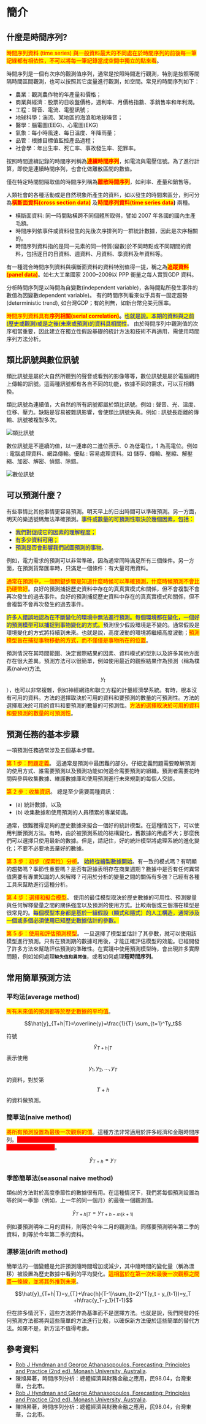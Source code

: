 # 簡介

## 什麼是時間序列?

<mark style="color:red;">時間序列資料 (time series) 與一般資料最大的不同處在於時間序列的前後每一筆記綠都有相依性，不可以將每一筆紀錄當成空間中獨立的點來看</mark>。

時間序列是一個有次序的觀測值序列，通常是按照時間進行觀測，特別是按照等間隔時間區間觀測，也可以按照其它度量進行觀測，如空間。常見的時間序列如下：

* 農業：觀測農作物的年產量和價格；
* 商業與經濟：股票的日收盤價格，週利率、月價格指數、季銷售率和年利潤。
* 工程：聲音、電流、電壓訊號；
* 地球科學：湍流、某地區的海浪和地球噪音；
* 醫學：腦電圖(EEG)、心電圖(EKG)
* 氣象：每小時風速、每日溫度、年降雨量；
* 品管：根據目標值監控產品過程；
* 社會學：年出生率、死亡率、事故發生率、犯罪率。

按照時間連續記錄的時間序列稱為<mark style="color:red;">**連續時間序列**</mark>，如電流與電壓信號。為了進行計算，即使是連續時間序列，也會化做離散區間的數值。

僅在特定時間間隔取值的時間序列稱為<mark style="color:red;">**離散時間序列**</mark>，如利率、產量和銷售等。

人類社會的各種活動或是自然現象所產生的資料，如以發生的時間來區分，則可分為<mark style="color:red;">**橫斷面資料(cross section data)**</mark> 及<mark style="color:red;">**時間序列資料(time series data**</mark>**)** 兩種。

* 橫斷面資料: 同一時間點橫跨不同個體所取得，譬如 2007 年各國的國內生產毛額。
* 時間序列依事件或資料發生的先後次序排列的一群統計數據，因此是次序相關的。
* 時間序列資料指的是同一元素的同一特質(變數)於不同時點或不同期間的資料，包括逐日的日資料、週資料、月資料、季資料及年資料等。

&#x20;有一種混合時間序列資料與橫斷面資料的資料特別值得一提，稱之為<mark style="color:red;">**追蹤資料(panel data)**</mark>。如七大工業國家 2000–2009以 PPP 衡量之每人實質GDP 資料。

分析時間序列是以時間為自變數(independent variable)，各時間點所發生事件的數值為因變數dependent variable)。  有的時間序列看來似乎具有一固定趨勢 (deterministic trend), 如台灣GDP；有的則無，如新台幣兌美元匯率。

&#x20;<mark style="color:red;">時間序列資料具有</mark><mark style="color:red;">**序列相關(serial correlation)**</mark>**。**<mark style="color:blue;">也就是說。本期的資料與之前(歷史或觀測)或是之後(未來或預測)的資料具相關性</mark>。&#x20;由於時間序列中觀測值的次序相當重要，因此建立在獨立性假設基礎的統計方法和技術不再適用，需使用時間序列方法分析。

## 類比訊號與數位訊號



類比訊號是屬於大自然所聽到的聲音或看到的影像等等，數位訊號是屬於電腦網路上傳輸的訊號。這兩種訊號都有各自不同的功能，依據不同的需求，可以互相轉換。

類比訊號為連續值，大自然的所有訊號都屬於類比訊號。例如 : 聲音、光、溫度、位移、壓力。缺點是容易被雜訊影響，會使類比訊號失真。例如 : 訊號長距離的傳輸、訊號被複製多次。

![類比訊號](../.gitbook/assets/analog_signal-min.png)

數位訊號是不連續的值，以一連串的二進位表示、0 為低電位，1 為高電位。例如 : 電腦處理資料、網路傳輸。優點 : 容易處理資料。如 儲存、傳輸、壓縮、解壓縮、加密、解密、偵錯、除錯。

![數位訊號](../.gitbook/assets/digital_signal-min.png)



## 可以預測什麼？

有些事情比其他事情更容易預測。明天早上的日出時間可以準確預測。另一方面，明天的樂透號碼無法準確預測。<mark style="color:blue;">事件或數量的可預測性取決於幾個因素，包括：</mark>

* <mark style="color:blue;">我們對促成它的因素的理解程度；</mark>&#x20;
* <mark style="color:blue;">有多少資料可用；</mark>&#x20;
* <mark style="color:blue;">預測是否會影響我們試圖預測的事物</mark>。

例如，電力需求的預測可以非常準確，因為通常同時滿足所有三個條件。另一方面，在預測貨幣匯率時，只滿足一個條件：有大量可用資料。

<mark style="color:red;">通常在預測中，一個關鍵步驟是知道什麼時候可以準確預測，什麼時候預測不會比扔硬幣好</mark>。良好的預測捕捉歷史資料中存在的真真實模式和關係，但不會複製不會再次發生的過去事件。良好的預測捕捉歷史資料中存在的真真實模式和關係，但不會複製不會再次發生的過去事件。

<mark style="color:blue;">許多人錯誤地認為在不斷變化的環境中無法進行預測。每個環境都在變化，一個好的預測模型可以捕捉到事物變化的方式。</mark>預測很少假設環境是不變的。通常假設是環境變化的方式將持續到未來。也就是說，高度波動的環境將繼續高度波動；<mark style="color:red;">預測模型旨在捕捉事物移動的方式，而不僅僅是事物所在的位置</mark>。

預測情況在其時間範圍、決定實際結果的因素、資料模式的型別以及許多其他方面存在很大差異。預測方法可以很簡單，例如使用最近的觀察結果作為預測（稱為樸素(naive)方法, $$y_t$$），也可以非常複雜，例如神經網路和聯立方程的計量經濟學系統。有時，根本沒有可用的資料。方法的選擇取決於可用的資料和要預測的數量的可預測性。方法的選擇取決於可用的資料和要預測的數量的可預測性。<mark style="color:red;">方法的選擇取決於可用的資料和要預測的數量的可預測性</mark>。

## 預測任務的基本步驟

一項預測任務通常涉及五個基本步驟。

<mark style="color:red;">第 1 步：問題定義</mark>。 這通常是預測中最困難的部分。仔細定義問題需要瞭解預測的使用方式、誰需要預測以及預測功能如何適合需要預測的組織。預測者需要花時間與參與收集數據、維護數據庫和使用預測進行未來規劃的每個人交談。

<mark style="color:red;">第 2 步：收集資訊</mark>。 總是至少需要兩種資訊：

* (a) 統計數據，以及&#x20;
* (b) 收集數據和使用預測的人員積累的專業知識。

通常，很難獲得足夠的歷史數據來擬合一個好的統計模型。在這種情況下，可以使用判斷預測方法。有時，由於被預測系統的結構變化，舊數據的用處不大；那麼我們可以選擇只使用最新的數據。但是，請記住，好的統計模型將處理系統的進化變化；不要不必要地丟棄好的數據。

<mark style="color:red;">第 3 步：初步（探索性）分析</mark>。 <mark style="color:blue;">始終從繪製數據開始</mark>。有一致的模式嗎？有明顯的趨勢嗎？季節性重要嗎？是否有證據表明存在商業週期？數據中是否有任何異常值需要有專業知識的人來解釋？可用於分析的變量之間的關係有多強？已經有各種工具來幫助進行這種分析。

<mark style="color:red;">第 4 步：選擇和擬合模型</mark>。 使用的最佳模型取決於歷史數據的可用性、預測變量與任何解釋變量之間的關係強度以及預測的使用方式。比較兩個或三個潛在模型是很常見的。<mark style="color:blue;">每個模型本身都是基於一組假設（顯式和隱式）的人工構造，通常涉及一個或多個必須使用已知歷史數據估計的參數。</mark>

<mark style="color:red;">第 5 步：使用和評估預測模型</mark>。 一旦選擇了模型並估計了其參數，就可以使用該模型進行預測。只有在預測期的數據可用後，才能正確評估模型的效能。已經開發了許多方法來幫助評估預測的準確性。在實踐中使用預測模型時，會出現許多實際問題，例如如何處&#x7406;**`缺失值和異常值`**，或者如何處理**短時間序列**。

## 常用簡單預測方法

### 平均法(average method)

<mark style="color:red;">所有未來值的預測都等於歷史數據的平均值</mark>。

$$\hat{y}_{T+h|T}=\overline{y}=\frac{1}{T} \sum_{t=1}^Ty_t$$

符號$$\hat{y}_{T+h|T}$$表示使用$$y_1, y_2,\dots,y_T$$的資料，對於第$$T+h$$的資料做預測。

### 簡單法(naive method)&#x20;

<mark style="color:red;">將所有預測設置為最後一次觀察的值</mark>。這種方法非常適用於許多經濟和金融時間序列。<mark style="color:red;background-color:red;">因為當數據遵循隨機漫步(random walk)時，簡單法是最佳的預測，所以這些也稱為隨機遊走預測</mark>。

$$\hat{y}_{T+h}=y_T$$

### 季節簡單法(seasonal naive method)

類似的方法對於高度季節性的數據很有用。在這種情況下，我們將每個預測設置為等於同一季節（例如，上一年的同一個月）的最後一個觀測值。

$$\hat{y}_{T+h|T}=y_{T+h-m(k+1)}$$

例如要預測明年二月的資料，則等於今年二月的觀測值。同樣要預測明年第二季的資料，則等於今年第二季的資料。

### 漂移法(drift method)

簡單法的一個變體是允許預測隨時間增加或減少，其中隨時間的變化量（稱為漂移）被設置為歷史數據中看到的平均變化。<mark style="color:red;">這相當於在第一次和最後一次觀察之間畫一條線，並將其外推到未來</mark>。

$$\hat{y}_{T+h|T}=y_{T}+\frac{h}{T-1}\sum_{t=2}^T(y_t - y_{t-1})=y_T +h\frac{y_T-y_1}{T-1}$$

但在許多情況下，這些方法將作為基準而不是選擇方法。也就是說，我們開發的任何預測方法都將與這些簡單的方法進行比較，以確保新方法優於這些簡單的替代方法。如果不是，新方法不值得考慮。







## 參考資料

* [Rob J Hyndman and George Athanasopoulos, Forecasting: Principles and Practice (2nd ed), Monash University, Australia](https://otexts.com/fpp2/).
* 陳旭昇著，時間序列分析：總體經濟與財務金融之應用，民98.04，台灣東華，台北市。
* [Rob J Hyndman and George Athanasopoulos, Forecasting: Principles and Practice (2nd ed), Monash University, Australia](https://otexts.com/fpp2/).
* 陳旭昇著，時間序列分析：總體經濟與財務金融之應用，民98.04，台灣東華，台北市。
